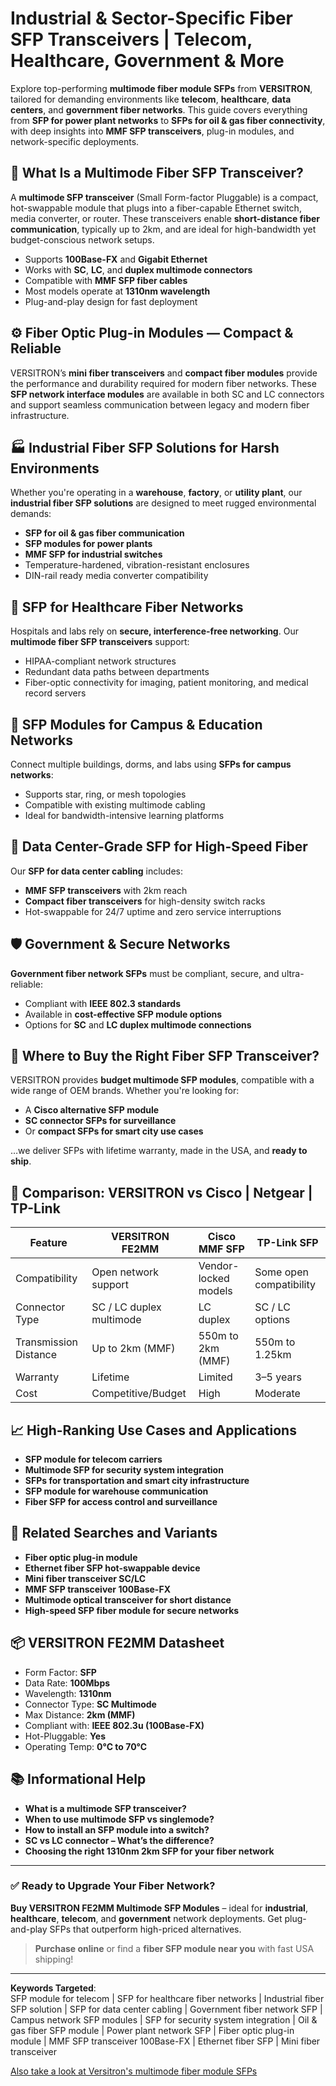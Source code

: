 # Industrial & Sector-Specific Fiber SFP Transceivers | Telecom, Healthcare, Government & More

Explore top-performing **multimode fiber module SFPs** from **VERSITRON**, tailored for demanding environments like **telecom**, **healthcare**, **data centers**, and **government fiber networks**. This guide covers everything from **SFP for power plant networks** to **SFPs for oil & gas fiber connectivity**, with deep insights into **MMF SFP transceivers**, plug-in modules, and network-specific deployments.

## 🔌 What Is a Multimode Fiber SFP Transceiver?

A **multimode SFP transceiver** (Small Form-factor Pluggable) is a compact, hot-swappable module that plugs into a fiber-capable Ethernet switch, media converter, or router. These transceivers enable **short-distance fiber communication**, typically up to 2km, and are ideal for high-bandwidth yet budget-conscious network setups.

- Supports **100Base-FX** and **Gigabit Ethernet**
- Works with **SC**, **LC**, and **duplex multimode connectors**
- Compatible with **MMF SFP fiber cables**
- Most models operate at **1310nm wavelength**
- Plug-and-play design for fast deployment

## ⚙️ Fiber Optic Plug-in Modules — Compact & Reliable

VERSITRON’s **mini fiber transceivers** and **compact fiber modules** provide the performance and durability required for modern fiber networks. These **SFP network interface modules** are available in both SC and LC connectors and support seamless communication between legacy and modern fiber infrastructure.

## 🏭 Industrial Fiber SFP Solutions for Harsh Environments

Whether you're operating in a **warehouse**, **factory**, or **utility plant**, our **industrial fiber SFP solutions** are designed to meet rugged environmental demands:

- **SFP for oil & gas fiber communication**
- **SFP modules for power plants**
- **MMF SFP for industrial switches**
- Temperature-hardened, vibration-resistant enclosures
- DIN-rail ready media converter compatibility

## 🏥 SFP for Healthcare Fiber Networks

Hospitals and labs rely on **secure, interference-free networking**. Our **multimode fiber SFP transceivers** support:

- HIPAA-compliant network structures
- Redundant data paths between departments
- Fiber-optic connectivity for imaging, patient monitoring, and medical record servers

## 🏫 SFP Modules for Campus & Education Networks

Connect multiple buildings, dorms, and labs using **SFPs for campus networks**:

- Supports star, ring, or mesh topologies
- Compatible with existing multimode cabling
- Ideal for bandwidth-intensive learning platforms

## 🏢 Data Center-Grade SFP for High-Speed Fiber

Our **SFP for data center cabling** includes:

- **MMF SFP transceivers** with 2km reach
- **Compact fiber transceivers** for high-density switch racks
- Hot-swappable for 24/7 uptime and zero service interruptions

## 🛡️ Government & Secure Networks

**Government fiber network SFPs** must be compliant, secure, and ultra-reliable:

- Compliant with **IEEE 802.3 standards**
- Available in **cost-effective SFP module options**
- Options for **SC** and **LC duplex multimode connections**

## 🛒 Where to Buy the Right Fiber SFP Transceiver?

VERSITRON provides **budget multimode SFP modules**, compatible with a wide range of OEM brands. Whether you're looking for:

- A **Cisco alternative SFP module**
- **SC connector SFPs for surveillance**
- Or **compact SFPs for smart city use cases**

…we deliver SFPs with lifetime warranty, made in the USA, and **ready to ship**.

## 🔄 Comparison: VERSITRON vs Cisco | Netgear | TP-Link

| Feature                    | VERSITRON FE2MM           | Cisco MMF SFP           | TP-Link SFP             |
|---------------------------|---------------------------|-------------------------|-------------------------|
| Compatibility             | Open network support      | Vendor-locked models    | Some open compatibility |
| Connector Type            | SC / LC duplex multimode  | LC duplex               | SC / LC options         |
| Transmission Distance     | Up to 2km (MMF)           | 550m to 2km (MMF)       | 550m to 1.25km          |
| Warranty                  | Lifetime                  | Limited                 | 3–5 years               |
| Cost                      | Competitive/Budget        | High                    | Moderate                |

## 📈 High-Ranking Use Cases and Applications

- **SFP module for telecom carriers**
- **Multimode SFP for security system integration**
- **SFPs for transportation and smart city infrastructure**
- **SFP module for warehouse communication**
- **Fiber SFP for access control and surveillance**

## 🧠 Related Searches and Variants

- **Fiber optic plug-in module**
- **Ethernet fiber SFP hot-swappable device**
- **Mini fiber transceiver SC/LC**
- **MMF SFP transceiver 100Base-FX**
- **Multimode optical transceiver for short distance**
- **High-speed SFP fiber module for secure networks**

## 📦 VERSITRON FE2MM Datasheet

- Form Factor: **SFP**
- Data Rate: **100Mbps**
- Wavelength: **1310nm**
- Connector Type: **SC Multimode**
- Max Distance: **2km (MMF)**
- Compliant with: **IEEE 802.3u (100Base-FX)**
- Hot-Pluggable: **Yes**
- Operating Temp: **0°C to 70°C**

## 📚 Informational Help

- **What is a multimode SFP transceiver?**
- **When to use multimode SFP vs singlemode?**
- **How to install an SFP module into a switch?**
- **SC vs LC connector – What’s the difference?**
- **Choosing the right 1310nm 2km SFP for your fiber network**

---

### ✅ Ready to Upgrade Your Fiber Network?

**Buy VERSITRON FE2MM Multimode SFP Modules** – ideal for **industrial**, **healthcare**, **telecom**, and **government** network deployments. Get plug-and-play SFPs that outperform high-priced alternatives.

> **Purchase online** or find a **fiber SFP module near you** with fast USA shipping!

---

**Keywords Targeted**:  
SFP module for telecom | SFP for healthcare fiber networks | Industrial fiber SFP solution | SFP for data center cabling | Government fiber network SFP | Campus network SFP modules | SFP for security system integration | Oil & gas fiber SFP module | Power plant network SFP | Fiber optic plug-in module | MMF SFP transceiver 100Base-FX | Ethernet fiber SFP | Mini fiber transceiver

[Also take a look at Versitron's multimode fiber module SFPs](https://www.versitron.com/collections/sfp-modules)
